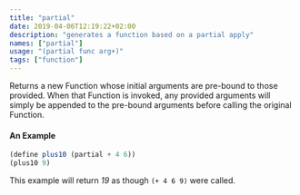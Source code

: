 ```yaml
---
title: "partial"
date: 2019-04-06T12:19:22+02:00
description: "generates a function based on a partial apply"
names: ["partial"]
usage: "(partial func arg+)"
tags: ["function"]
---
```

Returns a new Function whose initial arguments are pre-bound to those provided. When that Function is invoked, any provided arguments will simply be appended to the pre-bound arguments before calling the original Function.

#### An Example

~~~scheme
(define plus10 (partial + 4 6))
(plus10 9)
~~~

This example will return _19_ as though `(+ 4 6 9)` were called.
